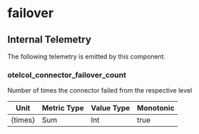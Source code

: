 [comment]: <> (Code generated by mdatagen. DO NOT EDIT.)

# failover

## Internal Telemetry

The following telemetry is emitted by this component.

### otelcol_connector_failover_count

Number of times the connector failed from the respective level

| Unit | Metric Type | Value Type | Monotonic |
| ---- | ----------- | ---------- | --------- |
| {times} | Sum | Int | true |
